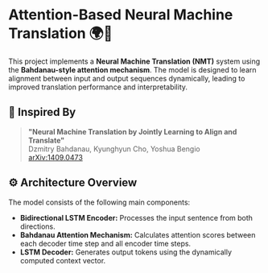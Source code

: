 # Attention-Based Neural Machine Translation 🌍🧠

This project implements a **Neural Machine Translation (NMT)** system using the **Bahdanau-style attention mechanism**. The model is designed to learn alignment between input and output sequences dynamically, leading to improved translation performance and interpretability.



## 📄 Inspired By

> **"Neural Machine Translation by Jointly Learning to Align and Translate"**  
> Dzmitry Bahdanau, Kyunghyun Cho, Yoshua Bengio  
> [arXiv:1409.0473](https://arxiv.org/abs/1409.0473)



## ⚙️ Architecture Overview

The model consists of the following main components:

- **Bidirectional LSTM Encoder:** Processes the input sentence from both directions.
- **Bahdanau Attention Mechanism:** Calculates attention scores between each decoder time step and all encoder time steps.
- **LSTM Decoder:** Generates output tokens using the dynamically computed context vector.

